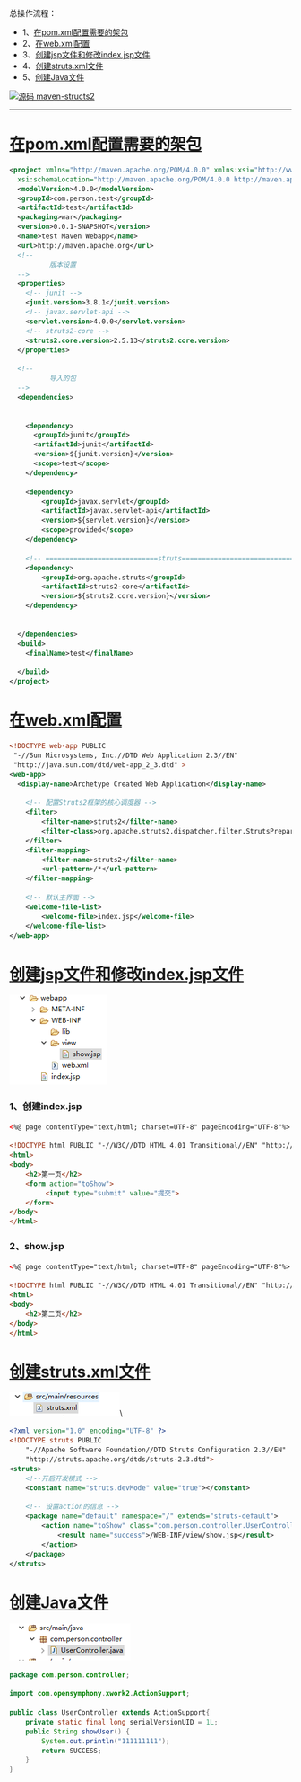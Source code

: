 总操作流程：
- 1、[在pom.xml配置需要的架包](#java-01)
- 2、[在web.xml配置](#java-02)
- 3、[创建jsp文件和修改index.jsp文件](#java-03)
- 4、[创建struts.xml文件](#java-04)
- 5、[创建Java文件](#java-05)

[![](https://img.shields.io/badge/源码-maven--structs2-blue.svg "源码 maven-structs2")](https://github.com/lidekai/maven-structs2)

----------
# <a name="java-01" href="#" >在pom.xml配置需要的架包</a>
```xml
<project xmlns="http://maven.apache.org/POM/4.0.0" xmlns:xsi="http://www.w3.org/2001/XMLSchema-instance"
  xsi:schemaLocation="http://maven.apache.org/POM/4.0.0 http://maven.apache.org/maven-v4_0_0.xsd">
  <modelVersion>4.0.0</modelVersion>
  <groupId>com.person.test</groupId>
  <artifactId>test</artifactId>
  <packaging>war</packaging>
  <version>0.0.1-SNAPSHOT</version>
  <name>test Maven Webapp</name>
  <url>http://maven.apache.org</url>
  <!-- 
  	      版本设置 
  -->
  <properties>
  	<!-- junit -->
  	<junit.version>3.8.1</junit.version>
  	<!-- javax.servlet-api -->
  	<servlet.version>4.0.0</servlet.version>
  	<!-- struts2-core -->
  	<struts2.core.version>2.5.13</struts2.core.version>
  </properties>
  
  <!-- 
  	      导入的包
  -->
  <dependencies>
  
  
    <dependency>
      <groupId>junit</groupId>
      <artifactId>junit</artifactId>
      <version>${junit.version}</version>
      <scope>test</scope>
    </dependency>
    
    <dependency>
     	<groupId>javax.servlet</groupId>
	    <artifactId>javax.servlet-api</artifactId>
	    <version>${servlet.version}</version>
	    <scope>provided</scope>
	</dependency>
	
	<!-- ============================struts=================================== -->
	<dependency>
	    <groupId>org.apache.struts</groupId>
	    <artifactId>struts2-core</artifactId>
	    <version>${struts2.core.version}</version>
	</dependency>
    
    
  </dependencies>
  <build>
    <finalName>test</finalName>
    
  </build>
</project>

```
# <a name="java-02" href="#" >在web.xml配置</a>
```xml
<!DOCTYPE web-app PUBLIC
 "-//Sun Microsystems, Inc.//DTD Web Application 2.3//EN"
 "http://java.sun.com/dtd/web-app_2_3.dtd" >
<web-app>
  <display-name>Archetype Created Web Application</display-name>
    
    <!-- 配置Struts2框架的核心调度器 -->
    <filter>
        <filter-name>struts2</filter-name>
        <filter-class>org.apache.struts2.dispatcher.filter.StrutsPrepareAndExecuteFilter</filter-class>
    </filter>
    <filter-mapping>
        <filter-name>struts2</filter-name>
        <url-pattern>/*</url-pattern>
    </filter-mapping>
    
    <!-- 默认主界面 -->
    <welcome-file-list>
        <welcome-file>index.jsp</welcome-file>
    </welcome-file-list>
</web-app>
```
# <a name="java-03" href="#" >创建jsp文件和修改index.jsp文件</a>
![](image/2-1.png)
### 1、创建index.jsp
```html
<%@ page contentType="text/html; charset=UTF-8" pageEncoding="UTF-8"%>

<!DOCTYPE html PUBLIC "-//W3C//DTD HTML 4.01 Transitional//EN" "http://www.w3.org/TR/html4/loose.dtd">
<html>
<body>
    <h2>第一页</h2>
    <form action="toShow">
         <input type="submit" value="提交">
    </form>
</body>
</html>
```
### 2、show.jsp
```html
<%@ page contentType="text/html; charset=UTF-8" pageEncoding="UTF-8"%>

<!DOCTYPE html PUBLIC "-//W3C//DTD HTML 4.01 Transitional//EN" "http://www.w3.org/TR/html4/loose.dtd">
<html>
<body>
    <h2>第二页</h2>
</body>
</html>
```
# <a name="java-04" href="#" >创建struts.xml文件</a>
![](image/2-2.png)\

```xml
<?xml version="1.0" encoding="UTF-8" ?>  
<!DOCTYPE struts PUBLIC  
    "-//Apache Software Foundation//DTD Struts Configuration 2.3//EN"  
    "http://struts.apache.org/dtds/struts-2.3.dtd"> 
<struts>
	<!--开启开发模式 -->
    <constant name="struts.devMode" value="true"></constant>
     
    <!-- 设置action的信息 -->
    <package name="default" namespace="/" extends="struts-default">
        <action name="toShow" class="com.person.controller.UserController" method="showUser">
            <result name="success">/WEB-INF/view/show.jsp</result>
        </action>
    </package>
</struts>
```
# <a name="java-05" href="#" >创建Java文件</a>
![](image/2-3.png)

```java
package com.person.controller;

import com.opensymphony.xwork2.ActionSupport;

public class UserController extends ActionSupport{
	private static final long serialVersionUID = 1L; 
	public String showUser() {
		System.out.println("111111111");
		return SUCCESS;  
	}
}

```